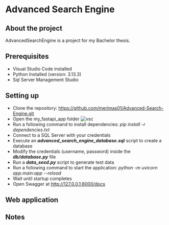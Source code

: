 # Advanced Search Engine

## About the project

AdvancedSearchEngine is a project for my Bachelor thesis. 

## Prerequisites

- Visual Studio Code installed
- Python Installed (version: 3.13.3)
- Sql Server Management Studio

## Setting up 

- Clone the repository: https://github.com/merimas01/Advanced-Search-Engine.git 
- Open the my_fastapi_app folder 
![vsc](https://github.com/user-attachments/assets/80cc5073-9b32-4f6a-ada6-b702a095b16a)
- Run a following command to install dependencies: *pip install -r dependencies.txt*
- Connect to a SQL Server with your credentials
- Execute an ***advanced_search_engine_database.sql*** script to create a database
- Modify the credentials (username, password) inside the ***db/database.py*** file 
- Run a ***data_seed.py*** script to generate test data 
- Run a following command to start the application:  *python -m uvicorn app.main:app --reload*
- Wait until startup completes
- Open Swagger at http://127.0.0.1:8000/docs

## Web application

## Notes

